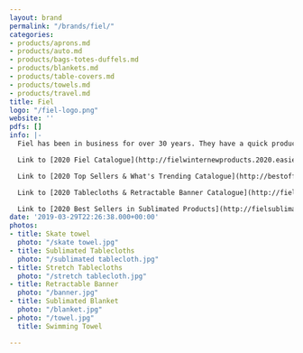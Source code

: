 ```yaml
---
layout: brand
permalink: "/brands/fiel/"
categories:
- products/aprons.md
- products/auto.md
- products/bags-totes-duffels.md
- products/blankets.md
- products/table-covers.md
- products/towels.md
- products/travel.md
title: Fiel
logo: "/fiel-logo.png"
website: ''
pdfs: []
info: |-
  Fiel has been in business for over 30 years. They have a quick production time and we have used them many times for tableclothes and towels.

  Link to [2020 Fiel Catalogue](http://fielwinternewproducts.2020.easieflip.com/Default.htm)

  Link to [2020 Top Sellers & What's Trending Catalogue](http://bestoffiel.2020.easieflip.com/Default.htm)

  Link to [2020 Tablecloths & Retractable Banner Catalogue](http://fieltableclothsbanners.2020.easieflip.com/Default.htm)

  Link to [2020 Best Sellers in Sublimated Products](http://fielsublimatedbestsellers.2020.easieflip.com/Default.htm)
date: '2019-03-29T22:26:38.000+00:00'
photos:
- title: Skate towel
  photo: "/skate towel.jpg"
- title: Sublimated Tablecloths
  photo: "/sublimated tablecloth.jpg"
- title: Stretch Tablecloths
  photo: "/stretch tablecloth.jpg"
- title: Retractable Banner
  photo: "/banner.jpg"
- title: Sublimated Blanket
  photo: "/blanket.jpg"
- photo: "/towel.jpg"
  title: Swimming Towel

---
```

